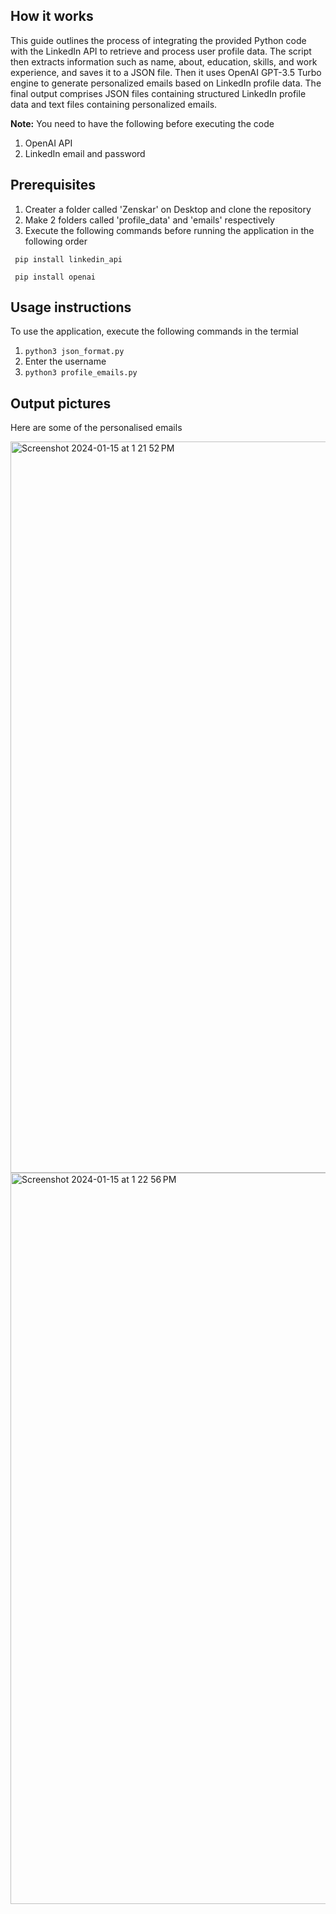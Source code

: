 ## How it works

This guide outlines the process of integrating the provided Python code with the LinkedIn API to retrieve and process user profile data. The script then extracts information such as name, about, education, skills, and work experience, and saves it to a JSON file. Then it uses OpenAI GPT-3.5 Turbo engine to generate personalized emails based on LinkedIn profile data. The final output comprises JSON files containing structured LinkedIn profile data and text files containing personalized emails.

**Note:** You need to have the following before executing the code
1. OpenAI API
2. LinkedIn email and password


## Prerequisites
1. Creater a folder called 'Zenskar' on Desktop and clone the repository
2. Make 2 folders called 'profile_data' and 'emails' respectively
3. Execute the following commands before running the application in the following order
   
 `` pip install linkedin_api``

 `` pip install openai``

## Usage instructions
To use the application, execute the following commands in the termial
1. ``python3 json_format.py``
2. Enter the username
3. ``python3 profile_emails.py``

## Output pictures
Here are some of the personalised emails 

<img width="1170" alt="Screenshot 2024-01-15 at 1 21 52 PM" src="https://github.com/rahulsharma00/Zenskar-Assignment/assets/89294054/caf75260-a12b-4dc9-aa4a-56b1bdfd2268">

<img width="1170" alt="Screenshot 2024-01-15 at 1 22 56 PM" src="https://github.com/rahulsharma00/Zenskar-Assignment/assets/89294054/29e9dfee-aa61-45d5-9d1f-f4c5053b2c83">

